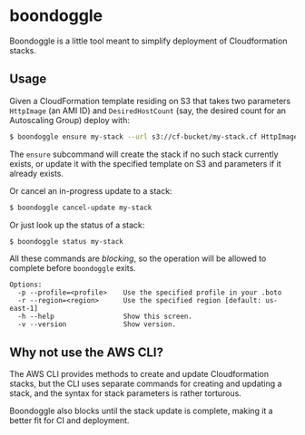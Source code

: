 # boondoggle

Boondoggle is a little tool meant to simplify deployment of Cloudformation stacks.

## Usage

Given a CloudFormation template residing on S3 that takes two parameters `HttpImage` (an AMI ID) and `DesiredHostCount` (say, the desired count for an Autoscaling Group) deploy with:

```bash
$ boondoggle ensure my-stack --url s3://cf-bucket/my-stack.cf HttpImage:ami-123abc DesiredHostCount:6
```

The `ensure` subcommand will create the stack if no such stack currently exists, or update it with the specified template on S3 and parameters if it already exists.

Or cancel an in-progress update to a stack:

```bash
$ boondoggle cancel-update my-stack
```

Or just look up the status of a stack:

```bash
$ boondoggle status my-stack
```

All these commands are _blocking_, so the operation will be allowed to complete before `boondoggle` exits.


```
Options:
  -p --profile=<profile>    Use the specified profile in your .boto
  -r --region=<region>      Use the specified region [default: us-east-1]
  -h --help                 Show this screen.
  -v --version              Show version.
```

## Why not use the AWS CLI?

The AWS CLI provides methods to create and update Cloudformation stacks, but the CLI uses separate commands for creating and updating a stack, and the syntax for stack parameters is rather torturous.

Boondoggle also blocks until the stack update is complete, making it a better fit for CI and deployment.